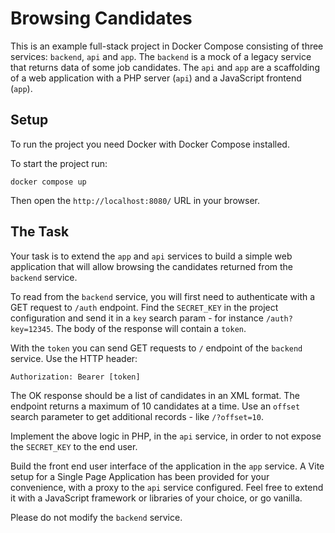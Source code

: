 # Browsing Candidates

This is an example full-stack project in Docker Compose consisting of three services: `backend`, `api` and `app`. The `backend` is a mock of a legacy service that returns data of some job candidates. The `api` and `app` are a scaffolding of a web application with a PHP server (`api`) and a JavaScript frontend (`app`).

## Setup

To run the project you need Docker with Docker Compose installed.

To start the project run:

```
docker compose up
```

Then open the `http://localhost:8080/` URL in your browser.

## The Task

Your task is to extend the `app` and `api` services to build a simple web application that will allow browsing the candidates returned from the `backend` service.

To read from the `backend` service, you will first need to authenticate with a GET request to `/auth` endpoint. Find the `SECRET_KEY` in the project configuration and send it in a `key` search param - for instance `/auth?key=12345`. The body of the response will contain a `token`.

With the `token` you can send GET requests to `/` endpoint of the `backend` service. Use the HTTP header:

```
Authorization: Bearer [token]
```

The OK response should be a list of candidates in an XML format. The endpoint returns a maximum of 10 candidates at a time. Use an `offset` search parameter to get additional records - like `/?offset=10`.

Implement the above logic in PHP, in the `api` service, in order to not expose the `SECRET_KEY` to the end user.

Build the front end user interface of the application in the `app` service. A Vite setup for a Single Page Application has been provided for your convenience, with a proxy to the `api` service configured. Feel free to extend it with a JavaScript framework or libraries of your choice, or go vanilla.

Please do not modify the `backend` service.
